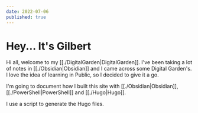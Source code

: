 ```yaml
---
date: 2022-07-06
published: true
---
```



# Hey... It's Gilbert

Hi all, welcome to my [[./DigitalGarden|DigitalGarden]]. I've been taking a lot of notes in [[./Obsidian|Obsidian]] and I came across some Digital Garden's. I love the idea of learning in Public, so I decided to give it a go.

I'm going to document how I built this site with [[./Obsidian|Obsidian]], [[./PowerShell|PowerShell]] and [[./Hugo|Hugo]].

I use a script to generate the Hugo files.
